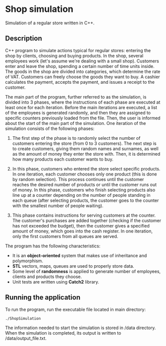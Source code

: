 # Shop simulation
Simulation of a regular store written in C++.

## Description

C++ program to simulate actions typical for regular stores: entering the shop by clients, choosing and buying products. In the shop, several employees work (let's assume we're dealing with a small shop). Customers enter and leave the shop, spending a certain number of time units inside. The goods in the shop are divided into categories, which determine the rate of VAT. Customers can freely choose the goods they want to buy. A cashier calculates the payment, accepts the payment, and issues a receipt to the customer.

The main part of the program, further referred to as the simulation, is divided into 3 phases, where the instructions of each phase are executed at least once for each iteration. Before the main iterations are executed, a list of the employees is generated randomly, and then they are assigned to specific counters previously loaded from the file. Then, the user is informed about the start of the main part of the simulation. One iteration of the simulation consists of the following phases:

1. The first step of the phase is to randomly select the number of customers entering the store (from 0 to 3 customers). The next step is to create customers, giving them random names and surnames, as well as the amount of money they enter the store with. Then, it is determined how many products each customer wants to buy.

2. In this phase, customers who entered the store select specific products. In one iteration, each customer chooses only one product (this is done by random selection). This process continues until the customer reaches the desired number of products or until the customer runs out of money. In this phase, customers who finish selecting products also line up at a counter depending on the number of people standing in each queue (after selecting products, the customer goes to the counter with the smallest number of people waiting).

3. This phase contains instructions for serving customers at the counter. The customer's purchases are added together (checking if the customer has not exceeded the budget), then the customer gives a specified amount of money, which goes into the cash register. In one iteration, only the first customers from all queues are served.

The program has the following characteristics:
- It is an **object-oriented** system that makes use of inheritance and polymorphism.
- **STL** vectors, maps, queues are used to properly store data.
- Some level of **randomness** is applied to generate number of employees, clients and products they choose.
- Unit tests are written using **Catch2** library.


## Running the application
To run the program, run the executable file located in main directory:
```
./ShopSimulation
```
The information needed to start the simulation is stored in /data directory. When the simulation is completed, its output is written to /data/output_file.txt.
